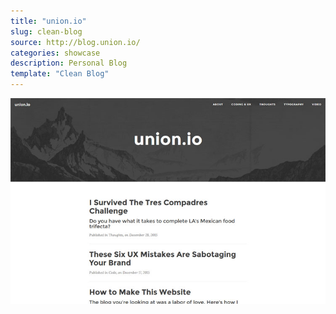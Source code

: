 ```yaml
---
title: "union.io"
slug: clean-blog
source: http://blog.union.io/
categories: showcase
description: Personal Blog
template: "Clean Blog"
---
```


<img src="/assets/img/showcase/union.jpg" class="img-responsive" alt="Bootstrap Blog Website">